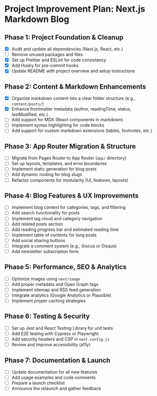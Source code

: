 # Project Improvement Plan: Next.js Markdown Blog

## Phase 1: Project Foundation & Cleanup

- [x] Audit and update all dependencies (Next.js, React, etc.)
- [ ] Remove unused packages and files
- [x] Set up Prettier and ESLint for code consistency
- [x] Add Husky for pre-commit hooks
- [x] Update README with project overview and setup instructions

## Phase 2: Content & Markdown Enhancements

- [x] Organize markdown content into a clear folder structure (e.g., `content/posts/`)
- [x] Enhance frontmatter metadata (author, readingTime, status, lastModified, etc.)
- [ ] Add support for MDX (React components in markdown)
- [ ] Implement syntax highlighting for code blocks
- [ ] Add support for custom markdown extensions (tables, footnotes, etc.)

## Phase 3: App Router Migration & Structure

- [ ] Migrate from Pages Router to App Router (`app/` directory)
- [ ] Set up layouts, templates, and error boundaries
- [ ] Implement static generation for blog posts
- [ ] Add dynamic routing for blog slugs
- [ ] Refactor components for modularity (UI, features, layouts)

## Phase 4: Blog Features & UX Improvements

- [ ] Implement blog context for categories, tags, and filtering
- [ ] Add search functionality for posts
- [ ] Implement tag cloud and category navigation
- [ ] Add related posts section
- [ ] Add reading progress bar and estimated reading time
- [ ] Implement table of contents for long posts
- [ ] Add social sharing buttons
- [ ] Integrate a comment system (e.g., Giscus or Disqus)
- [ ] Add newsletter subscription form

## Phase 5: Performance, SEO & Analytics

- [ ] Optimize images using `next/image`
- [ ] Add proper metadata and Open Graph tags
- [ ] Implement sitemap and RSS feed generation
- [ ] Integrate analytics (Google Analytics or Plausible)
- [ ] Implement proper caching strategies

## Phase 6: Testing & Security

- [ ] Set up Jest and React Testing Library for unit tests
- [ ] Add E2E testing with Cypress or Playwright
- [ ] Add security headers and CSP in `next.config.js`
- [ ] Review and improve accessibility (a11y)

## Phase 7: Documentation & Launch

- [ ] Update documentation for all new features
- [ ] Add usage examples and code comments
- [ ] Prepare a launch checklist
- [ ] Announce the relaunch and gather feedback
